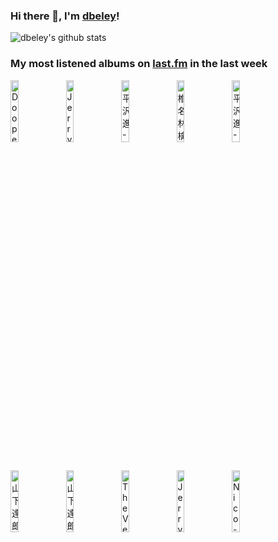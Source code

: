 ### Hi there 👋, I'm [dbeley](https://dbeley.ovh/en)!

![dbeley's github stats](https://github-readme-stats.vercel.app/api?username=dbeley)

### My most listened albums on [last.fm](https://www.last.fm/user/d_beley) in the last week

[<img src='https://lastfm.freetls.fastly.net/i/u/300x300/0f560c1847e57e06001e3072cacf3c2b.jpg' width='16%' height='16%' alt='Doopees - Doopee Time'>](https://www.last.fm/music/doopees/doopee%2btime)&nbsp;
[<img src='https://lastfm.freetls.fastly.net/i/u/300x300/4cfa943abbf32cafe2c42b40f1a7daf1.jpg' width='16%' height='16%' alt='Jerry Martin - The Streets Of Simcity'>](https://www.last.fm/music/jerry%2bmartin/the%2bstreets%2bof%2bsimcity)&nbsp;
[<img src='https://lastfm.freetls.fastly.net/i/u/300x300/305bec30f2d2412a2844ffa6d4e41065.jpg' width='16%' height='16%' alt='平沢進 - 救済の技法'>](https://www.last.fm/music/%25e5%25b9%25b3%25e6%25b2%25a2%25e9%2580%25b2/%25e6%2595%2591%25e6%25b8%2588%25e3%2581%25ae%25e6%258a%2580%25e6%25b3%2595)&nbsp;
[<img src='https://lastfm.freetls.fastly.net/i/u/300x300/65447c6f52a8d9e21aa9d012eef03d53.jpg' width='16%' height='16%' alt='椎名林檎 - 勝訴ストリップ'>](https://www.last.fm/music/%25e6%25a4%258e%25e5%2590%258d%25e6%259e%2597%25e6%25aa%258e/%25e5%258b%259d%25e8%25a8%25b4%25e3%2582%25b9%25e3%2583%2588%25e3%2583%25aa%25e3%2583%2583%25e3%2583%2597)&nbsp;
[<img src='https://lastfm.freetls.fastly.net/i/u/300x300/ff4a2bb77b1d2b83a7c0cda3e4001541.png' width='16%' height='16%' alt='平沢進 - Siren'>](https://www.last.fm/music/%25e5%25b9%25b3%25e6%25b2%25a2%25e9%2580%25b2/siren)&nbsp;
<br>
[<img src='https://lastfm.freetls.fastly.net/i/u/300x300/5e055c9842304178ecd5a31d7edccfdf.jpg' width='16%' height='16%' alt='山下達郎 - RIDE ON TIME'>](https://www.last.fm/music/%25e5%25b1%25b1%25e4%25b8%258b%25e9%2581%2594%25e9%2583%258e/ride%2bon%2btime)&nbsp;
[<img src='https://lastfm.freetls.fastly.net/i/u/300x300/710205ca393a2f47693d9e83356f4cdb.jpg' width='16%' height='16%' alt='山下達郎 - Spacy'>](https://www.last.fm/music/%25e5%25b1%25b1%25e4%25b8%258b%25e9%2581%2594%25e9%2583%258e/spacy)&nbsp;
[<img src='https://lastfm.freetls.fastly.net/i/u/300x300/9508856b4a0c8f380809017af9f61974.jpg' width='16%' height='16%' alt='The Velvet Underground - The Velvet Underground'>](https://www.last.fm/music/the%2bvelvet%2bunderground/the%2bvelvet%2bunderground)&nbsp;
[<img src='https://lastfm.freetls.fastly.net/i/u/300x300/119ab04e57984577b61a87683c6391f3.png' width='16%' height='16%' alt='Jerry Martin - SimCity 3000: The Soundtrack'>](https://www.last.fm/music/jerry%2bmartin/simcity%2b3000%253a%2bthe%2bsoundtrack)&nbsp;
[<img src='https://lastfm.freetls.fastly.net/i/u/300x300/6128d8abe69f4784c7b0effe681e03d9.png' width='16%' height='16%' alt='Nico - Chelsea Girl'>](https://www.last.fm/music/nico/chelsea%2bgirl)&nbsp;
<br>
